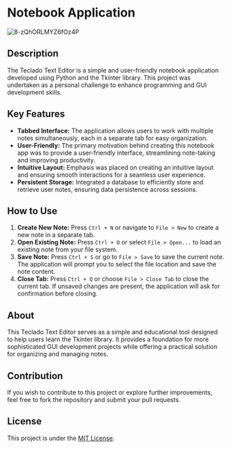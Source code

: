 # Notebook Application

![8-zQhORLMYZ6fOz4P](https://github.com/Meko6701/Gui-Development/assets/126201353/a0a34a10-0801-4978-8254-308a23b553c7)


## Description
The Teclado Text Editor is a simple and user-friendly notebook application developed using Python and the Tkinter library. This project was undertaken as a personal challenge to enhance programming and GUI development skills.

## Key Features
- **Tabbed Interface:** The application allows users to work with multiple notes simultaneously, each in a separate tab for easy organization.
- **User-Friendly:** The primary motivation behind creating this notebook app was to provide a user-friendly interface, streamlining note-taking and improving productivity.
- **Intuitive Layout:** Emphasis was placed on creating an intuitive layout and ensuring smooth interactions for a seamless user experience.
- **Persistent Storage:** Integrated a database to efficiently store and retrieve user notes, ensuring data persistence across sessions.

## How to Use
1. **Create New Note:** Press `Ctrl + N` or navigate to `File > New` to create a new note in a separate tab.
2. **Open Existing Note:** Press `Ctrl + O` or select `File > Open...` to load an existing note from your file system.
3. **Save Note:** Press `Ctrl + S` or go to `File > Save` to save the current note. The application will prompt you to select the file location and save the note content.
4. **Close Tab:** Press `Ctrl + Q` or choose `File > Close Tab` to close the current tab. If unsaved changes are present, the application will ask for confirmation before closing.

## About
This Teclado Text Editor serves as a simple and educational tool designed to help users learn the Tkinter library. It provides a foundation for more sophisticated GUI development projects while offering a practical solution for organizing and managing notes.

## Contribution
If you wish to contribute to this project or explore further improvements, feel free to fork the repository and submit your pull requests.

## License
This project is under the [MIT License](insert_license_url_here).
